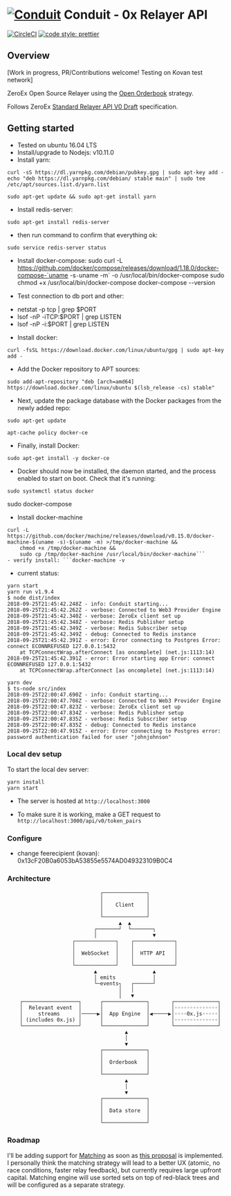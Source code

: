 #  [![Conduit](https://storage.googleapis.com/material-icons/external-assets/v4/icons/svg/ic_blur_circular_black_24px.svg)](#) Conduit - 0x Relayer API

[![CircleCI](https://circleci.com/gh/johnrjj/conduit.svg?style=svg)](https://circleci.com/gh/johnrjj/conduit/)
[![code style: prettier](https://img.shields.io/badge/code_style-prettier-ff69b4.svg)](https://github.com/prettier/prettier)

## Overview

[Work in progress, PR/Contributions welcome! Testing on Kovan test network]

ZeroEx Open Source Relayer using the [Open Orderbook](https://0xproject.com/wiki#Open-Orderbook) strategy.

Follows ZeroEx [Standard Relayer API V0 Draft](https://github.com/0xProject/standard-relayer-api) specification.

## Getting started

- Tested on ubuntu 16.04 LTS
- Install/upgrade to Nodejs: v10.11.0
- Install yarn:

```
curl -sS https://dl.yarnpkg.com/debian/pubkey.gpg | sudo apt-key add -
echo "deb https://dl.yarnpkg.com/debian/ stable main" | sudo tee /etc/apt/sources.list.d/yarn.list
```

```
sudo apt-get update && sudo apt-get install yarn
```

- Install redis-server:

```
sudo apt-get install redis-server
```
- then run command to confirm that everything ok:
```
sudo service redis-server status
```

- Install docker-compose:
sudo curl -L https://github.com/docker/compose/releases/download/1.18.0/docker-compose-`uname -s`-`uname -m` -o /usr/local/bin/docker-compose
sudo chmod +x /usr/local/bin/docker-compose
docker-compose --version

- Test connection to db port and other:
* netstat -p tcp | grep $PORT
* lsof -nP -iTCP:$PORT | grep LISTEN
* lsof -nP -i:$PORT | grep LISTEN


- Install docker:
```
curl -fsSL https://download.docker.com/linux/ubuntu/gpg | sudo apt-key add -
```

- Add the Docker repository to APT sources:

```
sudo add-apt-repository "deb [arch=amd64] https://download.docker.com/linux/ubuntu $(lsb_release -cs) stable"
```
- Next, update the package database with the Docker packages from the newly added repo:

```
sudo apt-get update
```

```
apt-cache policy docker-ce
```

- Finally, install Docker:
```
sudo apt-get install -y docker-ce
```

- Docker should now be installed, the daemon started, and the process enabled to start on boot. Check that it's running:

```
sudo systemctl status docker
```

sudo docker-compose

- Install docker-machine
```
curl -L https://github.com/docker/machine/releases/download/v0.15.0/docker-machine-$(uname -s)-$(uname -m) >/tmp/docker-machine &&
    chmod +x /tmp/docker-machine &&
    sudo cp /tmp/docker-machine /usr/local/bin/docker-machine```
- verify install: ```docker-machine -v
```

- current status:

```
yarn start
yarn run v1.9.4
$ node dist/index
2018-09-25T21:45:42.248Z - info: Conduit starting...
2018-09-25T21:45:42.262Z - verbose: Connected to Web3 Provider Engine
2018-09-25T21:45:42.340Z - verbose: ZeroEx client set up
2018-09-25T21:45:42.348Z - verbose: Redis Publisher setup
2018-09-25T21:45:42.349Z - verbose: Redis Subscriber setup
2018-09-25T21:45:42.349Z - debug: Connected to Redis instance
2018-09-25T21:45:42.391Z - error: Error connecting to Postgres Error: connect ECONNREFUSED 127.0.0.1:5432
    at TCPConnectWrap.afterConnect [as oncomplete] (net.js:1113:14)
2018-09-25T21:45:42.391Z - error: Error starting app Error: connect ECONNREFUSED 127.0.0.1:5432
    at TCPConnectWrap.afterConnect [as oncomplete] (net.js:1113:14)

yarn dev
$ ts-node src/index
2018-09-25T22:00:47.690Z - info: Conduit starting...
2018-09-25T22:00:47.708Z - verbose: Connected to Web3 Provider Engine
2018-09-25T22:00:47.823Z - verbose: ZeroEx client set up
2018-09-25T22:00:47.834Z - verbose: Redis Publisher setup
2018-09-25T22:00:47.835Z - verbose: Redis Subscriber setup
2018-09-25T22:00:47.835Z - debug: Connected to Redis instance
2018-09-25T22:00:47.915Z - error: Error connecting to Postgres error: password authentication failed for user "johnjohnson"
```

### Local dev setup

To start the local dev server: 

```
yarn install
yarn start
```
* The server is hosted at `http://localhost:3000`

* To make sure it is working, make a GET request to `http://localhost:3000/api/v0/token_pairs` 

### Configure
* change feerecipient (kovan): 0x13cF20B0a6053bA53855e5574AD049323109B0C4

### Architecture
                                                                    
	                                                                     
	                                                                     
	                              ┌──────────────┐                       
	                              │              │                       
	                              │    Client    │                       
	                              │              │                       
	                              └──────────────┘                       
	                                    ▲  ▲                             
	                            ┌───────┘  └───────┐                     
	                            │                  ▼                     
	                     ┌─────────────┐    ┌─────────────┐              
	                     │             │    │             │              
	                     │  WebSocket  │    │  HTTP API   │              
	                     │             │    │             │              
	                     └─────────────┘    └─────────────┘              
	                            ▲                  ▲                     
	                            │ emits            │                     
	                            └─events┐   ┌──────┘                     
	                                    │   │                            
	                                    │   ▼                            
	    ┌──────────────────┐      ┌──────────────┐       ┌──────────────┐
	    │  Relevant event  │      │              │       │◦◦◦◦◦◦◦◦◦◦◦◦◦◦│
	    │     streams      │─────▶│  App Engine  │◀─────▶│◦◦◦◦0x.js◦◦◦◦◦│
	    │ (includes 0x.js) │      │              │       │◦◦◦◦◦◦◦◦◦◦◦◦◦◦│
	    └──────────────────┘      └──────────────┘       └──────────────┘
	                                      ▲                              
	                                      │                              
	                                      ▼                              
	                              ┌──────────────┐                       
	                              │              │                       
	                              │  Orderbook   │                       
	                              │              │                       
	                              └──────────────┘                       
	                                      ▲                              
	                                      │                              
	                                      ▼                              
	                              ┌──────────────┐                       
	                              │              │                       
	                              │  Data store  │                       
	                              │              │                       
	                              └──────────────┘                       
### Roadmap

I'll be adding support for [Matching](https://0xproject.com/wiki#Matching) as soon as [this proposal](https://github.com/0xProject/ZEIPs/issues/2) is implemented. I personally think the matching strategy will lead to a better UX (atomic, no race conditions, faster relay feedback), but currently requires large upfront capital. Matching engine will use sorted sets on top of red-black trees and will be configured as a separate strategy.
